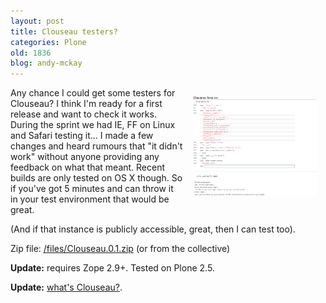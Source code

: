 ```yaml
---
layout: post
title: Clouseau testers?
categories: Plone
old: 1836
blog: andy-mckay
---
```

<a href="/files/clouseau.png"><img src="/files/clouseau.png" style="padding: 1em; float: right" width="200" /></a>

Any chance I could get some testers for Clouseau? I think I'm ready for a first release and want to check it works. During the sprint we had IE, FF on Linux and Safari testing it... I made a few changes and heard rumours that "it didn't work" without anyone providing any feedback on what that meant. Recent builds are only tested on OS X though. So if you've got 5 minutes and can throw it in your test environment that would be great.

(And if that instance is publicly accessible, great, then I can test too).

Zip file: <a href="/files/Clouseau.0.1.zip">/files/Clouseau.0.1.zip</a> (or from the collective)

<strong>Update:</strong> requires Zope 2.9+. Tested on Plone 2.5.

<strong>Update:</strong> <a href="http://www.agmweb.ca/blog/index.php?p=40">what's Clouseau?</a>.
